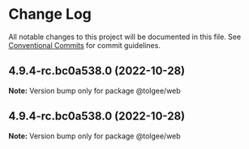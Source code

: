 # Change Log

All notable changes to this project will be documented in this file.
See [Conventional Commits](https://conventionalcommits.org) for commit guidelines.

## 4.9.4-rc.bc0a538.0 (2022-10-28)

**Note:** Version bump only for package @tolgee/web





## 4.9.4-rc.bc0a538.0 (2022-10-28)

**Note:** Version bump only for package @tolgee/web
